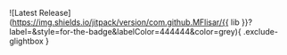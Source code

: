 ![Latest Release](https://img.shields.io/jitpack/version/com.github.MFlisar/{{ lib }}?label=&style=for-the-badge&labelColor=444444&color=grey){ .exclude-glightbox } 
